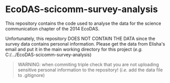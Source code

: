# EcoDAS-scicomm-survey-analysis
This repository contains the code used to analyse the data for the science communication chapter of the 2014 EcoDAS.

Unfortunately, this repository DOES NOT CONTAIN THE DATA since the survey data contains personal information. Please get the data from Elisha's email and put it in the main working directory for this project (_e.g._ C:/.../EcoDAS-scicomm-survey-analysis)

> WARNING: when commiting triple check that you are not uploading sensitive personal information to the repository! (_i.e._ add the data file to .gitignore) 
